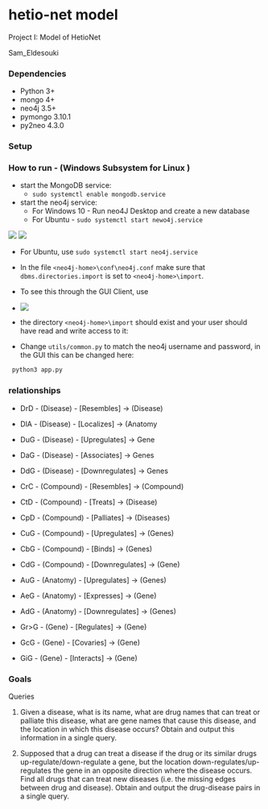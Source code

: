 # hetio-net model
Project I: Model of HetioNet

Sam_Eldesouki


### Dependencies

- Python 3+
- mongo 4+
- neo4j 3.5+
- pymongo 3.10.1
- py2neo 4.3.0

### Setup

### How to run - (Windows Subsystem for Linux )

- start the MongoDB service:
    - `sudo systemctl enable mongodb.service`
- start the neo4j service:
  - For Windows 10 
        - Run neo4J Desktop and create a new database 
  - For Ubuntu
        - `sudo systemctl start newo4j.service`

![](https://media.discordapp.net/attachments/688449265227268174/692893417289678908/unknown.png)
![](https://media.discordapp.net/attachments/688449265227268174/692895470854471730/unknown.png)

- For Ubuntu, use `sudo systemctl start neo4j.service`
- In the file `<neo4j-home>\conf\neo4j.conf` make sure that `dbms.directories.import` is set to `<neo4j-home>\import`.
- To see this through the GUI Client, use 
- ![](https://media.discordapp.net/attachments/688449265227268174/695981233267539998/unknown.png?width=555&height=704)
- the directory `<neo4j-home>\import` should exist and your user should have read and write access to it:

- Change `utils/common.py` to match the neo4j username and password, in the GUI this can be changed here:


```bash terminal 
 python3 app.py 
```

### relationships

- DrD - (Disease) - [Resembles] -> (Disease)
- DlA - (Disease) - [Localizes] -> (Anatomy
- DuG - (Disease) - [Upregulates] -> Gene
- DaG - (Disease) - [Associates] -> Genes
- DdG - (Disease) - [Downregulates] -> Genes

- CrC - (Compound) - [Resembles] -> (Compound)
- CtD - (Compound) - [Treats] -> (Disease)
- CpD - (Compound) - [Palliates] -> (Diseases)
- CuG - (Compound) - [Upregulates] -> (Genes)
- CbG - (Compound) - [Binds] -> (Genes)
- CdG - (Compound) - [Downregulates] -> (Gene)

- AuG - (Anatomy) - [Upregulates] -> (Genes)
- AeG - (Anatomy) - [Expresses] -> (Gene)
- AdG - (Anatomy) - [Downregulates] -> (Genes)

- Gr>G - (Gene) - [Regulates] -> (Gene)
- GcG - (Gene) - [Covaries] -> (Gene)
- GiG - (Gene) - [Interacts] -> (Gene)

### Goals

Queries

1. Given a disease, what is its name, what are drug names
that can treat or palliate this disease, what are gene
names that cause this disease, and the location in which this disease
occurs? Obtain and output this information in a single
query.


2. Supposed that a drug can treat a disease if the drug or
its similar drugs up-regulate/down-regulate a gene, but
the location down-regulates/up-regulates the gene in
an opposite direction where the disease occurs. Find all
drugs that can treat new diseases (i.e. the missing
edges between drug and disease). Obtain and output
the drug-disease pairs in a single query.

   


